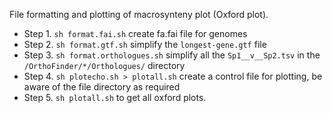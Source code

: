 File formatting and plotting of macrosynteny plot (Oxford plot).

- Step 1. `sh format.fai.sh` create fa.fai file for genomes
- Step 2. `sh format.gtf.sh` simplify the `longest-gene.gtf` file
- Step 3. `sh format.orthologues.sh` simplify all the `Sp1__v__Sp2.tsv` in the `/OrthoFinder/*/Orthologues/` directory
- Step 4. `sh plotecho.sh > plotall.sh` create a control file for plotting, be aware of the file directory as required
- Step 5. `sh plotall.sh` to get all oxford plots. 
